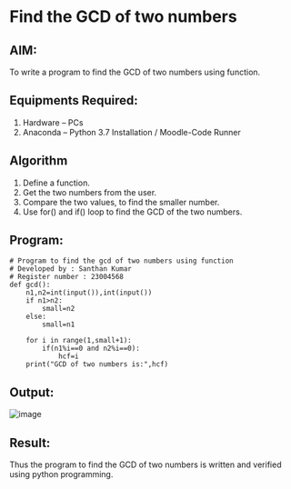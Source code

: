 # Find the GCD of two numbers

## AIM:
To write a program to find the GCD of two numbers using function.

## Equipments Required:
1. Hardware – PCs
2. Anaconda – Python 3.7 Installation / Moodle-Code Runner

## Algorithm
1. Define a function.
2. Get the two numbers from the user.
3. Compare the two values, to find the smaller number.
4. Use for() and if() loop to find the GCD of the two numbers.

## Program:
```
# Program to find the gcd of two numbers using function
# Developed by : Santhan Kumar 
# Register number : 23004568
def gcd():
    n1,n2=int(input()),int(input())
    if n1>n2:
        small=n2
    else:
        small=n1
        
    for i in range(1,small+1):
        if(n1%i==0 and n2%i==0):
            hcf=i
    print("GCD of two numbers is:",hcf)
```

## Output:
![image](https://github.com/SANTHAN-2006/GCD-of-two-numbers/assets/80164014/ca975e3e-49d4-441a-8339-960f08037aa7)


## Result:
Thus the program to find the GCD of two numbers is written and verified using python programming.
